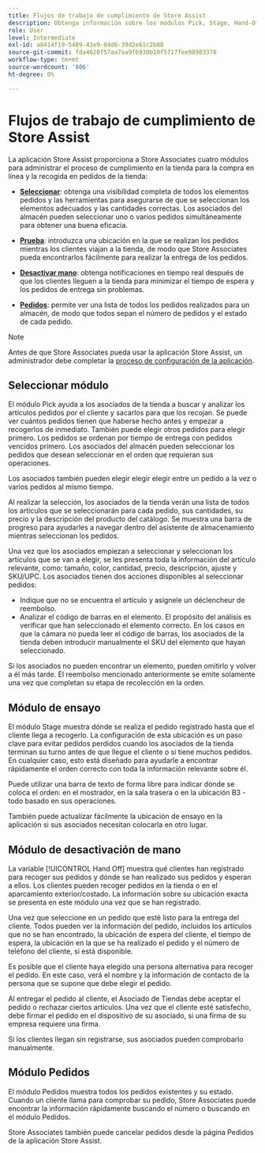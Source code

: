 ```yaml
---
title: Flujos de trabajo de cumplimiento de Store Assist
description: Obtenga información sobre los módulos Pick, Stage, Hand-Off y Orders disponibles en la aplicación de asistencia de tienda. Estos módulos habilitan el flujo de trabajo completo de cumplimiento de la tienda para los pedidos de BOPIS. Store Associates utiliza estos módulos para administrar y entregar pedidos de recogida de tiendas a los clientes.
role: User
level: Intermediate
exl-id: a8414f19-5489-41e9-84d6-39d2e61c2b08
source-git-commit: fda4620f57aa7aa9fb930b10f5717fee98983378
workflow-type: tm+mt
source-wordcount: '806'
ht-degree: 0%

---
```


# Flujos de trabajo de cumplimiento de Store Assist

La aplicación Store Assist proporciona a Store Associates cuatro módulos para administrar el proceso de cumplimiento en la tienda para la compra en línea y la recogida en pedidos de la tienda:

- **[Seleccionar](#pick-module)**: obtenga una visibilidad completa de todos los elementos pedidos y las herramientas para asegurarse de que se seleccionan los elementos adecuados y las cantidades correctas. Los asociados del almacén pueden seleccionar uno o varios pedidos simultáneamente para obtener una buena eficacia.

- **[Prueba](#stage-module)**: introduzca una ubicación en la que se realizan los pedidos mientras los clientes viajan a la tienda, de modo que Store Associates pueda encontrarlos fácilmente para realizar la entrega de los pedidos.

- **[Desactivar mano](#hand-off-module)**: obtenga notificaciones en tiempo real después de que los clientes lleguen a la tienda para minimizar el tiempo de espera y los pedidos de entrega sin problemas.

- **[Pedidos](#orders-module)**: permite ver una lista de todos los pedidos realizados para un almacén, de modo que todos sepan el número de pedidos y el estado de cada pedido.

>[!NOTE]
>
>Antes de que Store Associates pueda usar la aplicación Store Assist, un administrador debe completar la [proceso de configuración de la aplicación](app-setup.md).

## Seleccionar módulo

El módulo Pick ayuda a los asociados de la tienda a buscar y analizar los artículos pedidos por el cliente y sacarlos para que los recojan. Se puede ver cuántos pedidos tienen que haberse hecho antes y empezar a recogerlos de inmediato. También puede elegir otros pedidos para elegir primero. Los pedidos se ordenan por tiempo de entrega con pedidos vencidos primero. Los asociados del almacén pueden seleccionar los pedidos que desean seleccionar en el orden que requieran sus operaciones.

Los asociados también pueden elegir elegir elegir entre un pedido a la vez o varios pedidos al mismo tiempo.

Al realizar la selección, los asociados de la tienda verán una lista de todos los artículos que se seleccionarán para cada pedido, sus cantidades, su precio y la descripción del producto del catálogo. Se muestra una barra de progreso para ayudarles a navegar dentro del asistente de almacenamiento mientras seleccionan los pedidos.

Una vez que los asociados empiezan a seleccionar y seleccionan los artículos que se van a elegir, se les presenta toda la información del artículo relevante, como: tamaño, color, cantidad, precio, descripción, ajuste y SKU/UPC. Los asociados tienen dos acciones disponibles al seleccionar pedidos:

- Indique que no se encuentra el artículo y asígnele un déclencheur de reembolso.
- Analizar el código de barras en el elemento. El propósito del análisis es verificar que han seleccionado el elemento correcto. En los casos en que la cámara no pueda leer el código de barras, los asociados de la tienda deben introducir manualmente el SKU del elemento que hayan seleccionado.

Si los asociados no pueden encontrar un elemento, pueden omitirlo y volver a él más tarde.  El reembolso mencionado anteriormente se emite solamente una vez que completan su etapa de recolección en la orden.

## Módulo de ensayo

El módulo Stage muestra dónde se realiza el pedido registrado hasta que el cliente llega a recogerlo. La configuración de esta ubicación es un paso clave para evitar pedidos perdidos cuando los asociados de la tienda terminan su turno antes de que llegue el cliente o si tiene muchos pedidos. En cualquier caso, esto está diseñado para ayudarle a encontrar rápidamente el orden correcto con toda la información relevante sobre él.

Puede utilizar una barra de texto de forma libre para indicar dónde se coloca el orden: en el mostrador, en la sala trasera o en la ubicación B3 - todo basado en sus operaciones.

También puede actualizar fácilmente la ubicación de ensayo en la aplicación si sus asociados necesitan colocarla en otro lugar.

## Módulo de desactivación de mano

La variable [!UICONTROL Hand Off] muestra qué clientes han registrado para recoger sus pedidos y dónde se han realizado sus pedidos y esperan a ellos. Los clientes pueden recoger pedidos en la tienda o en el aparcamiento exterior/costado. La información sobre su ubicación exacta se presenta en este módulo una vez que se han registrado.

Una vez que seleccione en un pedido que esté listo para la entrega del cliente. Todos pueden ver la información del pedido, incluidos los artículos que no se han encontrado, la ubicación de espera del cliente, el tiempo de espera, la ubicación en la que se ha realizado el pedido y el número de teléfono del cliente, si está disponible.

Es posible que el cliente haya elegido una persona alternativa para recoger el pedido. En este caso, verá el nombre y la información de contacto de la persona que se supone que debe elegir el pedido.

Al entregar el pedido al cliente, el Asociado de Tiendas debe aceptar el pedido o rechazar ciertos artículos. Una vez que el cliente esté satisfecho, debe firmar el pedido en el dispositivo de su asociado, si una firma de su empresa requiere una firma.

Si los clientes llegan sin registrarse, sus asociados pueden comprobarlo manualmente.

## Módulo Pedidos

El módulo Pedidos muestra todos los pedidos existentes y su estado. Cuando un cliente llama para comprobar su pedido, Store Associates puede encontrar la información rápidamente buscando el número o buscando en el módulo Pedidos.

Store Associates también puede cancelar pedidos desde la página Pedidos de la aplicación Store Assist.
